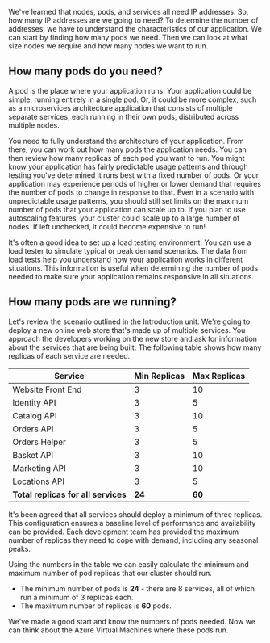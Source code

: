 We've learned that nodes, pods, and services all need IP addresses. So, how many IP addresses are we going to need? To determine the number of addresses, we have to understand the characteristics of our application. We can start by finding how many pods we need. Then we can look at what size nodes we require and how many nodes we want to run.

## How many pods do you need?

A pod is the place where your application runs. Your application could be simple, running entirely in a single pod. Or, it could be more complex, such as a microservices architecture application that consists of multiple separate services, each running in their own pods, distributed across multiple nodes.

You need to fully understand the architecture of your application. From there, you can work out how many pods the application needs. You can then review how many replicas of each pod you want to run. You might know your application has fairly predictable usage patterns and through testing you've determined it runs best with a fixed number of pods. Or your application may experience periods of higher or lower demand that requires the number of pods to change in response to that. Even in a scenario with unpredictable usage patterns, you should still set limits on the maximum number of pods that your application can scale up to. If you plan to use autoscaling features, your cluster could scale up to a large number of nodes. If left unchecked, it could become expensive to run!

It's often a good idea to set up a load testing environment. You can use a load tester to simulate typical or peak demand scenarios. The data from load tests help you understand how your application works in different situations. This information is useful when determining the number of pods needed to make sure your application remains responsive in all situations.

## How many pods are we running?

Let's review the scenario outlined in the Introduction unit. We're going to deploy a new online web store that's made up of multiple services. You approach the developers working on the new store and ask for information about the services that are being built. The following table shows how many replicas of each service are needed.

Service | Min Replicas | Max Replicas
--- | --- | ---
Website Front End | 3 | 10
Identity API | 3 | 5
Catalog API | 3 | 10
Orders API | 3 | 5
Orders Helper | 3 | 5
Basket API | 3 | 10
Marketing API | 3 | 10
Locations API | 3 | 5
**Total replicas for all services** | **24** | **60**

It's been agreed that all services should deploy a minimum of three replicas. This configuration ensures a baseline level of performance and availability can be provided. Each development team has provided the maximum number of replicas they need to cope with demand, including any seasonal peaks.

Using the numbers in the table we can easily calculate the minimum and maximum number of pod replicas that our cluster should run.

- The minimum number of pods is **24** - there are 8 services, all of which run a minimum of 3 replicas each.
- The maximum number of replicas is **60** pods.

We've made a good start and know the numbers of pods needed. Now we can think about the Azure Virtual Machines where these pods run.
